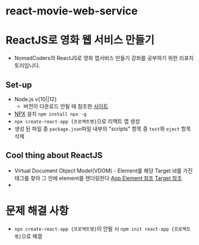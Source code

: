 # react-movie-web-service

# ReactJS로 영화 웹 서비스 만들기
* NomadCoders의 ReactJS로 영화 앱서비스 만들기 강좌를 공부하기 위한 리포지토리입니다.

## Set-up
* Node.js v{10||12}
  * 버전이 다운로드 안될 때 참조한 [사이트](https://avisynth.tistory.com/23)
* [NPX](https://medium.com/@maybekatz/introducing-npx-an-npm-package-runner-55f7d4bd282b#:~:text=npx%20is%20a%20tool%20intended,executables%20hosted%20on%20the%20registry.) 설치 `npm install npx -g`
* `npx create-react-app {프로젝트명}`으로 리액트 앱 생성
* 생성 된 파일 중 `package.json`파일 내부의 "scripts" 항목 중 `test`와 `eject` 항목 삭제

## Cool thing about ReactJS
* Virtual Document Object Model(VDOM) - Element를 해당 Target id를 가진 태그를 찾아 그 안에 element를 렌더링한다 [App Element 참조](src/App.js) [Target 참조](src/index.js)
* 

# 문제 해결 사항
* `npx create-react-app {프로젝트명}`이 안될 시 `npm init react-app {프로젝트명}`으로 해결